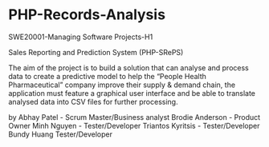 # PHP-Records-Analysis
SWE20001-Managing Software Projects-H1

Sales Reporting and Prediction System (PHP-SRePS) 

The aim of the project is to build a solution that can analyse and process data to create a predictive model to help the “People Health Pharmaceutical” company improve their supply & demand chain, the application must feature a graphical user interface and be able to translate analysed data into CSV files for further processing.

by
Abhay Patel - Scrum Master/Business analyst
Brodie Anderson - Product Owner
Minh Nguyen - Tester/Developer
Triantos Kyritsis - Tester/Developer
Bundy Huang Tester/Developer
